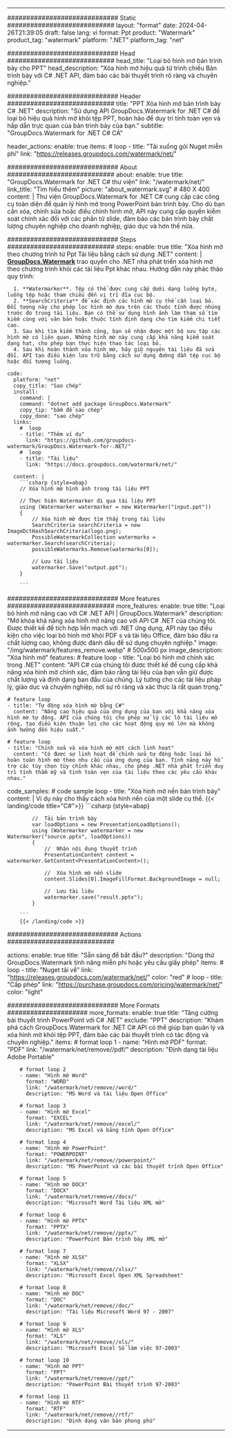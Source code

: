 
---
############################# Static ############################
layout: "format"
date:  2024-04-26T21:39:05
draft: false
lang: vi
format: Ppt
product: "Watermark"
product_tag: "watermark"
platform: ".NET"
platform_tag: "net"

############################# Head ############################
head_title: "Loại bỏ hình mờ bản trình bày cho PPT"
head_description: "Xóa hình mờ hiệu quả từ trình chiếu Bản trình bày với C# .NET API, đảm bảo các bài thuyết trình rõ ràng và chuyên nghiệp."

############################# Header ############################
title: "PPT Xóa hình mờ bản trình bày C# .NET" 
description: "Sử dụng API GroupDocs.Watermark for .NET C# để loại bỏ hiệu quả hình mờ khỏi tệp PPT, hoàn hảo để duy trì tính toàn vẹn và hấp dẫn trực quan của bản trình bày của bạn."
subtitle: "GroupDocs.Watermark for .NET C# CÁ" 

header_actions:
  enable: true
  items:
    #  loop
    - title: "Tải xuống gói Nuget miễn phí"
      link: "https://releases.groupdocs.com/watermark/net/"
      
############################# About ############################
about:
    enable: true
    title: "GroupDocs.Watermark for .NET C# thư viện"
    link: "/watermark/net/"
    link_title: "Tìm hiểu thêm"
    picture: "about_watermark.svg" # 480 X 400
    content: |
       Thư viện GroupDocs.Watermark for .NET C# cung cấp các công cụ toàn diện để quản lý hình mờ trong PowerPoint bản trình bày. Cho dù bạn cần xóa, chỉnh sửa hoặc điều chỉnh hình mờ, API này cung cấp quyền kiểm soát chính xác đối với các phần tử slide, đảm bảo các bản trình bày chất lượng chuyên nghiệp cho doanh nghiệp, giáo dục và hơn thế nữa.

############################# Steps ############################
steps:
    enable: true
    title: "Xóa hình mờ theo chương trình từ Ppt Tài liệu bằng cách sử dụng .NET"
    content: |
      **[GroupDocs.Watermark](https://products.groupdocs.com/watermark/net/)** trao quyền cho .NET nhà phát triển xóa hình mờ theo chương trình khỏi các tài liệu Ppt khác nhau. Hướng dẫn này phác thảo quy trình:
      
      1. **Watermarker**. Tệp có thể được cung cấp dưới dạng luồng byte, luồng tệp hoặc tham chiếu đến vị trí đĩa cục bộ.
      2. **SearchCriteria** để xác định các hình mờ cụ thể cần loại bỏ. Đối tượng này cho phép lọc hình mờ dựa trên các thuộc tính được nhúng trước đó trong tài liệu. Bạn có thể sử dụng hình ảnh làm tham số tìm kiếm cùng với văn bản hoặc thuộc tính định dạng cho tìm kiếm chi tiết cao.
      3. Sau khi tìm kiếm thành công, bạn sẽ nhận được một bộ sưu tập các hình mờ có liên quan. Những hình mờ này cung cấp khả năng kiểm soát dạng hạt, cho phép bạn thực hiện thao tác loại bỏ.
      4. Sau khi hoàn thành xóa hình mờ, hãy giữ nguyên tài liệu đã sửa đổi. API tạo điều kiện lưu trữ bằng cách sử dụng đường dẫn tệp cục bộ hoặc đối tượng luồng.
   
    code:
      platform: "net"
      copy_title: "Sao chép"
      install:
        command: |
        command: "dotnet add package GroupDocs.Watermark"
        copy_tip: "bấm để sao chép"
        copy_done: "sao chép"
      links:
        #  loop
        - title: "Thêm ví dụ"
          link: "https://github.com/groupdocs-watermark/GroupDocs.Watermark-for-.NET/"
        #  loop
        - title: "Tài liệu"
          link: "https://docs.groupdocs.com/watermark/net/"
          
      content: |
        ```csharp {style=abap}
        // Xóa hình mờ hình ảnh trong tài liệu PPT

        // Thực hiện Watermarker đi qua tài liệu PPT
        using (Watermarker watermarker = new Watermarker("input.ppt"))
        {
            // Xóa hình mờ được tìm thấy trong tài liệu
            SearchCriteria searchCriteria = new ImageDctHashSearchCriteria(logo.png);
            PossibleWatermarkCollection watermarks = watermarker.Search(searchCriteria);
            possibleWatermarks.Remove(watermarks[0]);

            // Lưu tài liệu
            watermarker.Save("output.ppt");
        }
        
        ```  

############################# More features ############################
more_features:
  enable: true
  title: "Loại bỏ hình mờ nâng cao với C# .NET API | GroupDocs.Watermark"
  description: "Mở khóa khả năng xóa hình mờ nâng cao với API C# .NET của chúng tôi. Được thiết kế để tích hợp liền mạch với .NET ứng dụng, API này tạo điều kiện cho việc loại bỏ hình mờ khỏi PDF s và tài liệu Office, đảm bảo đầu ra chất lượng cao, không được đánh dấu để sử dụng chuyên nghiệp."
  image: "/img/watermark/features_remove.webp" # 500x500 px
  image_description: "Xóa hình mờ"
  features:
    # feature loop
    - title: "Loại bỏ hình mờ chính xác trong .NET"
      content: "API C# của chúng tôi được thiết kế để cung cấp khả năng xóa hình mờ chính xác, đảm bảo rằng tài liệu của bạn vẫn giữ được chất lượng và định dạng ban đầu của chúng. Lý tưởng cho các tài liệu pháp lý, giáo dục và chuyên nghiệp, nơi sự rõ ràng và xác thực là rất quan trọng."

    # feature loop
    - title: "Tự động xóa hình mờ bằng C#"
      content: "Nâng cao hiệu quả của ứng dụng của bạn với khả năng xóa hình mờ tự động. API của chúng tôi cho phép xử lý các lô tài liệu mở rộng, tạo điều kiện thuận lợi cho các hoạt động quy mô lớn mà không ảnh hưởng đến hiệu suất."

    # feature loop
    - title: "Chỉnh sửa và xóa hình mờ một cách linh hoạt"
      content: "Có được sự linh hoạt để chỉnh sửa tự động hoặc loại bỏ hoàn toàn hình mờ theo nhu cầu của ứng dụng của bạn. Tính năng này hỗ trợ các tùy chọn tùy chỉnh khác nhau, cho phép .NET nhà phát triển duy trì tính thẩm mỹ và tính toàn vẹn của tài liệu theo các yêu cầu khác nhau."
      
  code_samples:
    # code sample loop
    - title: "Xóa hình mờ nền bản trình bày"
      content: |
        Ví dụ này cho thấy cách xóa hình nền của một slide cụ thể.
        {{< landing/code title="C#">}}
        ```csharp {style=abap}
        
            //  Tải bản trình bày
            var loadOptions = new PresentationLoadOptions();
            using (Watermarker watermarker = new Watermarker("source.pptx", loadOptions))
            {
                //  Nhận nội dung thuyết trình
                PresentationContent content = watermarker.GetContent<PresentationContent>();

                //  Xóa hình mờ nền slide
                content.Slides[0].ImageFillFormat.BackgroundImage = null;

                //  Lưu tài liệu
                watermarker.save("result.pptx");
            }

        ```
        {{< /landing/code >}}


############################# Actions ############################

actions:
  enable: true
  title: "Sẵn sàng để bắt đầu?"
  description: "Dùng thử GroupDocs.Watermark tính năng miễn phí hoặc yêu cầu giấy phép"
  items:
    #  loop
    - title: "Nuget tải về"
      link: "https://releases.groupdocs.com/watermark/net/"
      color: "red"
        #  loop
    - title: "Cấp phép"
      link: "https://purchase.groupdocs.com/pricing/watermark/net/"
      color: "light"


############################# More Formats #####################
more_formats:
    enable: true
    title: "Tăng cường bài thuyết trình PowerPoint với C# .NET"
    exclude: "PPT"
    description: "Khám phá cách GroupDocs.Watermark for .NET C# API có thể giúp bạn quản lý và xóa hình mờ khỏi tệp PPT, đảm bảo các bài thuyết trình có tác động và chuyên nghiệp."
    items: 
        # format loop 1
        - name: "Hình mờ PDF"
          format: "PDF"
          link: "/watermark/net/remove//pdf/"
          description: "Định dạng tài liệu Adobe Portable"

        # format loop 2
        - name: "Hình mờ Word"
          format: "WORD"
          link: "/watermark/net/remove//word/"
          description: "MS Word và tài liệu Open Office"
          
        # format loop 3
        - name: "Hình mờ Excel"
          format: "EXCEL"
          link: "/watermark/net/remove//excel/"
          description: "MS Excel và bảng tính Open Office"

        # format loop 4
        - name: "Hình mờ PowerPoint"
          format: "POWERPOINT"
          link: "/watermark/net/remove//powerpoint/"
          description: "MS PowerPoint và các bài thuyết trình Open Office"

        # format loop 5
        - name: "Hình mờ DOCX"
          format: "DOCX"
          link: "/watermark/net/remove//docx/"
          description: "Microsoft Word Tài liệu XML mở"
          
        # format loop 6
        - name: "Hình mờ PPTX"
          format: "PPTX"
          link: "/watermark/net/remove//pptx/"
          description: "PowerPoint Bản trình bày XML mở"
          
        # format loop 7
        - name: "Hình mờ XLSX"
          format: "XLSX"
          link: "/watermark/net/remove//xlsx/"
          description: "Microsoft Excel Open XML Spreadsheet"

        # format loop 8
        - name: "Hình mờ DOC"
          format: "DOC"
          link: "/watermark/net/remove//doc/"
          description: "Tài liệu Microsoft Word 97 - 2007"

        # format loop 9
        - name: "Hình mờ XLS"
          format: "XLS"
          link: "/watermark/net/remove//xls/"
          description: "Microsoft Excel Sổ làm việc 97-2003"

        # format loop 10
        - name: "Hình mờ PPT"
          format: "PPT"
          link: "/watermark/net/remove//ppt/"
          description: "PowerPoint Bài thuyết trình 97-2003"

        # format loop 11
        - name: "Hình mờ RTF"
          format: "RTF"
          link: "/watermark/net/remove//rtf/"
          description: "Định dạng văn bản phong phú"

---